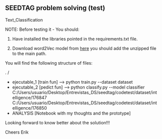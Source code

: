 ## SEEDTAG problem solving (test)

Text_Classification

NOTE: Before testing it - You should: </p>
1. Have installed the libraries pointed in the requirements.txt file.</p>
2. Download word2Vec model from [here](https://drive.google.com/file/d/0B7XkCwpI5KDYNlNUTTlSS21pQmM/edit?usp=sharing/) you should add the unzipped file to the main path.</p> 

You will find the following structure of files:</p>
. /
   - ejecutable_1  [train fun] --> python train.py --dataset dataset
   - ejecutable_2 [pedict fun] --> python classify.py --model classifier C:/Users/usuario/Desktop/Entrevistas_DS/seedtag/codetest/dataset/intelligence/176847 C:/Users/usuario/Desktop/Entrevistas_DS/seedtag/codetest/dataset/intelligence/176850
   - ANALYSIS [Notebook with my thoughts and the prototype]
</p>

Looking forward to know better about the solution!!!

Cheers
Erik
